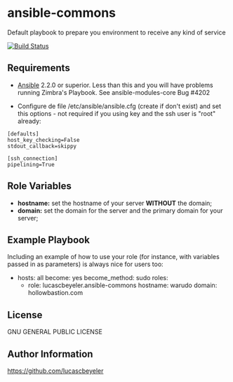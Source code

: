 ansible-commons
=========

Default playbook to prepare you environment to receive any kind of service

[![Build Status](https://travis-ci.org/lucascbeyeler/ansible-commons.svg?branch=master)](https://travis-ci.org/lucascbeyeler/ansible-commons)

Requirements
------------

* [Ansible](https://github.com/ansible/ansible) 2.2.0 or superior. Less than this and you will have problems running Zimbra's Playbook. See ansible-modules-core Bug #4202

- Configure de file /etc/ansible/ansible.cfg (create if don't exist) and set this options - not required if you using key and the ssh user is "root" already:
```
[defaults]
host_key_checking=False
stdout_callback=skippy

[ssh_connection]
pipelining=True
```

Role Variables
--------------

* **hostname:** set the hostname of your server **WITHOUT** the domain;
* **domain:** set the domain for the server and the primary domain for your server;

Example Playbook
----------------

Including an example of how to use your role (for instance, with variables passed in as parameters) is always nice for users too:

- hosts: all
  become: yes
  become_method: sudo
  roles:
     - role: lucascbeyeler.ansible-commons
       hostname: warudo
       domain: hollowbastion.com

License
-------

GNU GENERAL PUBLIC LICENSE

Author Information
------------------

https://github.com/lucascbeyeler
